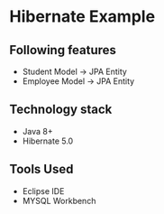 
<h1> Hibernate Example </h1>

## Following features

- Student Model -> JPA Entity
- Employee Model -> JPA Entity

## Technology stack
- Java 8+
- Hibernate 5.0

## Tools Used

- Eclipse IDE
- MYSQL Workbench

